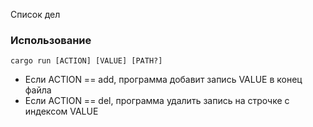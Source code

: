 Cписок дел

### Использование
```
cargo run [ACTION] [VALUE] [PATH?]
```
- Если ACTION == add, программа добавит запись VALUE в конец файла
- Если ACTION == del, программа удалить запись на строчке с индексом VALUE
